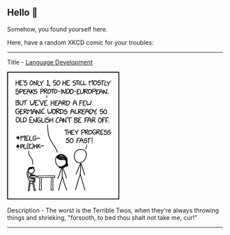 ## Hello 👀

Somehow, you found yourself here.

Here, have a random XKCD comic for your troubles:

-----------------------------------

Title - [Language Development](https://xkcd.com/2567)

![Language Development](./random_comic.png)

Description - The worst is the Terrible Twos, when they're always throwing things and shrieking, "forsooth, to bed thou shalt not take me, cur!"

-----------------------------------